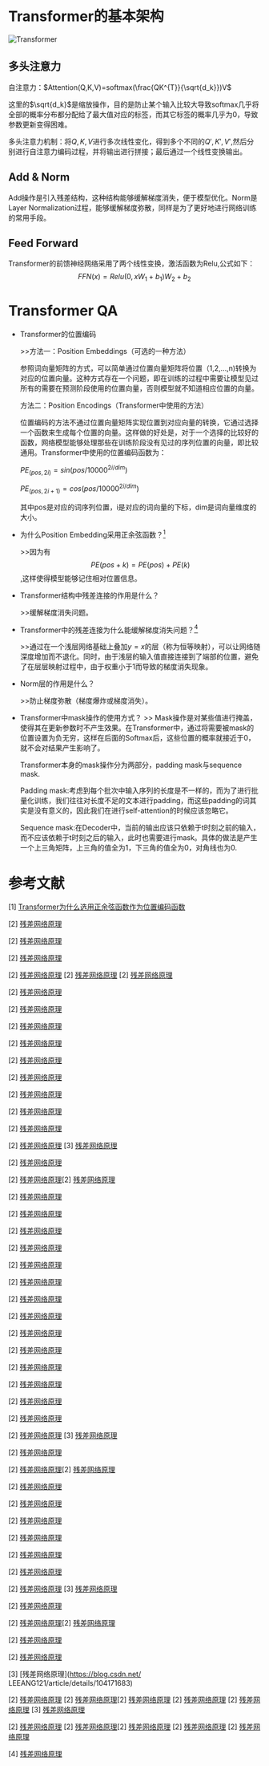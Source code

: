 # Transformer的基本架构

![Transformer](image/Transformer%20framework.png)


## 多头注意力
自注意力：$Attention(Q,K,V)=softmax(\frac{QK^{T}}{\sqrt{d_k}})V$

这里的$\sqrt{d_k}$是缩放操作，目的是防止某个输入比较大导致softmax几乎将全部的概率分布都分配给了最大值对应的标签，而其它标签的概率几乎为0，导致参数更新变得困难。

多头注意力机制：将$Q,K,V$进行多次线性变化，得到多个不同的$Q',K',V'$,然后分别进行自注意力编码过程，并将输出进行拼接；最后通过一个线性变换输出。

## Add & Norm
Add操作是引入残差结构，这种结构能够缓解梯度消失，便于模型优化。Norm是Layer Normalization过程，能够缓解梯度弥散，同样是为了更好地进行网络训练的常用手段。

## Feed Forward
Transformer的前馈神经网络采用了两个线性变换，激活函数为Relu,公式如下：$$ FFN(x)=Relu(0,xW_1+b_1)W_2+b_2 $$


# Transformer QA

* Transformer的位置编码
  
    \>>方法一：Position Embeddings（可选的一种方法）

    参照词向量矩阵的方式，可以简单通过位置向量矩阵将位置（1,2,...,n)转换为对应的位置向量。这种方式存在一个问题，即在训练的过程中需要让模型见过所有的需要在预测阶段使用的位置向量，否则模型就不知道相应位置的向量。

    方法二：Position Encodings（Transformer中使用的方法）

    位置编码的方法不通过位置向量矩阵实现位置到对应向量的转换，它通过选择一个函数来生成每个位置的向量。这样做的好处是，对于一个选择的比较好的函数，网络模型能够处理那些在训练阶段没有见过的序列位置的向量，即比较通用。Transformer中使用的位置编码函数为：

    $PE_{(pos, 2i)} = sin(pos/10000^{2i/dim})$

    $PE_{(pos, 2i + 1)} = cos(pos/10000^{2i/dim})$

    其中pos是对应的词序列位置，i是对应的词向量的下标，dim是词向量维度的大小。

* 为什么Position Embedding采用正余弦函数？[<sup>1</sup>](#参考文献)

    \>>因为有$$PE(pos+k)=PE(pos)+PE(k)$$,这样使得模型能够记住相对位置信息。


* Transformer结构中残差连接的作用是什么？

    \>\>缓解梯度消失问题。

* Transformer中的残差连接为什么能缓解梯度消失问题？[<sup>4</sup>](#残差网络-1)
  
    \>>通过在一个浅层网络基础上叠加$y=x$的层（称为恒等映射），可以让网络随深度增加而不退化。同时，由于浅层的输入值直接连接到了端部的位置，避免了在层层映射过程中，由于权重小于1而导致的梯度消失现象。

* Norm层的作用是什么？

    \>>防止梯度弥散（梯度爆炸或梯度消失）。

* Transformer中mask操作的使用方式？
\>> Mask操作是对某些值进行掩盖，使得其在更新参数时不产生效果。在Transformer中，通过将需要被mask的位置设置为负无穷，这样在后面的Softmax后，这些位置的概率就接近于0，就不会对结果产生影响了。

    Transformer本身的mask操作分为两部分，padding mask与sequence mask.

    Padding mask:考虑到每个批次中输入序列的长度是不一样的，而为了进行批量化训练，我们往往对长度不足的文本进行padding，而这些padding的词其实是没有意义的，因此我们在进行self-attention的时候应该忽略它。

    Sequence mask:在Decoder中，当前的输出应该只依赖于t时刻之前的输入，而不应该依赖于t时刻之后的输入，此时也需要进行mask。具体的做法是产生一个上三角矩阵，上三角的值全为1，下三角的值全为0，对角线也为0.



# 参考文献

<div id="position-encoding-1"></div>

[1] [Transformer为什么选用正余弦函数作为位置编码函数](https://www.zhihu.com/question/347678607)



[2] [残差网络原理](https://blog.csdn.net/LEEANG121/article/details/104171683)

[2] [残差网络原理](https://blog.csdn.net/LEEANG121/article/details/104171683)

[2] [残差网络原理](https://blog.csdn.net/LEEANG121/article/details/104171683)


[2] [残差网络原理](https://blog.csdn.net/LEEANG121/article/details/104171683)
[2] [残差网络原理](https://blog.csdn.net/LEEANG121/article/details/104171683)
[2] [残差网络原理](https://blog.csdn.net/LEEANG121/article/details/104171683)

[2] [残差网络原理](https://blog.csdn.net/LEEANG121/article/details/104171683)

[2] [残差网络原理](https://blog.csdn.net/LEEANG121/article/details/104171683)


[2] [残差网络原理](https://blog.csdn.net/LEEANG121/article/details/104171683)

[2] [残差网络原理](https://blog.csdn.net/LEEANG121/article/details/104171683)

[2] [残差网络原理](https://blog.csdn.net/LEEANG121/article/details/104171683)




[2] [残差网络原理](https://blog.csdn.net/LEEANG121/article/details/104171683)

[2] [残差网络原理](https://blog.csdn.net/LEEANG121/article/details/104171683)

[2] [残差网络原理](https://blog.csdn.net/LEEANG121/article/details/104171683)

[2] [残差网络原理](https://blog.csdn.net/LEEANG121/article/details/104171683)

[2] [残差网络原理](https://blog.csdn.net/LEEANG121/article/details/104171683)
[3] [残差网络原理](https://blog.csdn.net/LEEANG121/article/details/104171683)

[2] [残差网络原理](https://blog.csdn.net/LEEANG121/article/details/104171683)

[2] [残差网络原理](https://blog.csdn.net/LEEANG121/article/details/104171683)[2] [残差网络原理](https://blog.csdn.net/LEEANG121/article/details/104171683)


[2] [残差网络原理](https://blog.csdn.net/LEEANG121/article/details/104171683)

[2] [残差网络原理](https://blog.csdn.net/LEEANG121/article/details/104171683)

[2] [残差网络原理](https://blog.csdn.net/LEEANG121/article/details/104171683)


[2] [残差网络原理](https://blog.csdn.net/LEEANG121/article/details/104171683)

[2] [残差网络原理](https://blog.csdn.net/LEEANG121/article/details/104171683)

[2] [残差网络原理](https://blog.csdn.net/LEEANG121/article/details/104171683)

[2] [残差网络原理](https://blog.csdn.net/LEEANG121/article/details/104171683)


[2] [残差网络原理](https://blog.csdn.net/LEEANG121/article/details/104171683)

[2] [残差网络原理](https://blog.csdn.net/LEEANG121/article/details/104171683)

[2] [残差网络原理](https://blog.csdn.net/LEEANG121/article/details/104171683)




[2] [残差网络原理](https://blog.csdn.net/LEEANG121/article/details/104171683)

[2] [残差网络原理](https://blog.csdn.net/LEEANG121/article/details/104171683)

[2] [残差网络原理](https://blog.csdn.net/LEEANG121/article/details/104171683)

[2] [残差网络原理](https://blog.csdn.net/LEEANG121/article/details/104171683)

[2] [残差网络原理](https://blog.csdn.net/LEEANG121/article/details/104171683)
[3] [残差网络原理](https://blog.csdn.net/LEEANG121/article/details/104171683)

[2] [残差网络原理](https://blog.csdn.net/LEEANG121/article/details/104171683)

[2] [残差网络原理](https://blog.csdn.net/LEEANG121/article/details/104171683)[2] [残差网络原理](https://blog.csdn.net/LEEANG121/article/details/104171683)


[2] [残差网络原理](https://blog.csdn.net/LEEANG121/article/details/104171683)

[2] [残差网络原理](https://blog.csdn.net/LEEANG121/article/details/104171683)


[2] [残差网络原理](https://blog.csdn.net/LEEANG121/article/details/104171683)

[2] [残差网络原理](https://blog.csdn.net/LEEANG121/article/details/104171683)

[2] [残差网络原理](https://blog.csdn.net/LEEANG121/article/details/104171683)

[2] [残差网络原理](https://blog.csdn.net/LEEANG121/article/details/104171683)

[2] [残差网络原理](https://blog.csdn.net/LEEANG121/article/details/104171683)
[3] [残差网络原理](https://blog.csdn.net/LEEANG121/article/details/104171683)

[2] [残差网络原理](https://blog.csdn.net/LEEANG121/article/details/104171683)

[2] [残差网络原理](https://blog.csdn.net/LEEANG121/article/details/104171683)[2] [残差网络原理](https://blog.csdn.net/LEEANG121/article/details/104171683)


[2] [残差网络原理](https://blog.csdn.net/LEEANG121/article/details/104171683)

[2] [残差网络原理](https://blog.csdn.net/LEEANG121/article/details/104171683)


[3] [残差网络原理](https://blog.csdn.net/
LEEANG121/article/details/104171683)

[2] [残差网络原理](https://blog.csdn.net/LEEANG121/article/details/104171683)
[2] [残差网络原理](https://blog.csdn.net/LEEANG121/article/details/104171683)[2] [残差网络原理](https://blog.csdn.net/LEEANG121/article/details/104171683)
[2] [残差网络原理](https://blog.csdn.net/LEEANG121/article/details/104171683)
[2] [残差网络原理](https://blog.csdn.net/LEEANG121/article/details/104171683)
[3] [残差网络原理](https://blog.csdn.net/LEEANG121/article/details/104171683)

[2] [残差网络原理](https://blog.csdn.net/LEEANG121/article/details/104171683)
[2] [残差网络原理](https://blog.csdn.net/LEEANG121/article/details/104171683)[2] [残差网络原理](https://blog.csdn.net/LEEANG121/article/details/104171683)
[2] [残差网络原理](https://blog.csdn.net/LEEANG121/article/details/104171683)
[2] [残差网络原理](https://blog.csdn.net/LEEANG121/article/details/104171683)

<div id="残差网络-1"></div>

[4] [残差网络原理](https://blog.csdn.net/LEEANG121/article/details/104171683)
